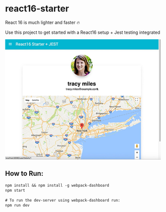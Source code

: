 # react16-starter
React 16 is much lighter and faster 🔥

Use this project to get started with a React16 setup + Jest testing integrated

<img src="preview.jpg" />

## How to Run:
```shell
npm install && npm install -g webpack-dashboard
npm start

# To run the dev-server using webpack-dashboard run:
npm run dev
```
